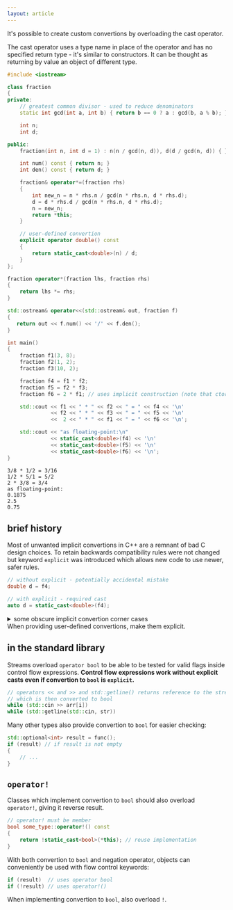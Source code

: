 ```yaml
---
layout: article
---
```


It's possible to create custom convertions by overloading the cast operator.

The cast operator uses a type name in place of the operator and has no specified return type - it's similar to constructors. It can be thought as returning by value an object of different type.

```c++
#include <iostream>

class fraction
{
private:
    // greatest common divisor - used to reduce denominators
    static int gcd(int a, int b) { return b == 0 ? a : gcd(b, a % b); }

    int n;
    int d;

public:
    fraction(int n, int d = 1) : n(n / gcd(n, d)), d(d / gcd(n, d)) { }

    int num() const { return n; }
    int den() const { return d; }

    fraction& operator*=(fraction rhs)
    {
        int new_n = n * rhs.n / gcd(n * rhs.n, d * rhs.d);
        d = d * rhs.d / gcd(n * rhs.n, d * rhs.d);
        n = new_n;
        return *this;
    }

    // user-defined convertion
    explicit operator double() const
    {
        return static_cast<double>(n) / d;
    }
};

fraction operator*(fraction lhs, fraction rhs)
{
    return lhs *= rhs;
}

std::ostream& operator<<(std::ostream& out, fraction f)
{
   return out << f.num() << '/' << f.den();
}

int main()
{
    fraction f1(3, 8);
    fraction f2(1, 2);
    fraction f3(10, 2);

    fraction f4 = f1 * f2;
    fraction f5 = f2 * f3;
    fraction f6 = 2 * f1; // uses implicit construction (note that ctor has default argument)

    std::cout << f1 << " * " << f2 << " = " << f4 << '\n'
              << f2 << " * " << f3 << " = " << f5 << '\n'
              <<  2 << " * " << f1 << " = " << f6 << '\n';

    std::cout << "as floating-point:\n"
              << static_cast<double>(f4) << '\n'
              << static_cast<double>(f5) << '\n'
              << static_cast<double>(f6) << '\n';
}
```

~~~
3/8 * 1/2 = 3/16
1/2 * 5/1 = 5/2
2 * 3/8 = 3/4
as floating-point:
0.1875
2.5
0.75
~~~

## brief history

Most of unwanted implicit convertions in C++ are a remnant of bad C design choices. To retain backwards compatibility rules were not changed but keyword `explicit` was introduced which allows new code to use newer, safer rules.

```c++
// without explicit - potentially accidental mistake
double d = f4;

// with explicit - required cast
auto d = static_cast<double>(f4);
```

<details>
<summary>some obscure implicit convertion corner cases</summary>
<p markdown="block">

Implicit convertions can result in ambiguities in copy-initialization and reference initialiation because both converting constructor and user-defined convertion are 2 implicit convertions.

```c++
struct to {
    to() = default;
    to(const struct from&) {} // converting constructor
};

struct from {
    /* explicit */ operator to() const { return to(); } // implicit conversion function
};

// 'to' can be made in 2 ways:
// ctor taking 'from'
// convertion of 'from' to 'to'

int main()
{
    from f;
    to t1(f); // direct-initialization: calls the constructor
    // if converting constructor is not available, implicit copy constructor
    // will be selected, and conversion function will be called to prepare its argument

    to t2 = f; // copy-initialization: ambiguous
    // if conversion function is from a non-const type
    // it will be selected instead of the ctor in this case

    to t3 = static_cast<to>(f); // direct-initialization: calls the constructor

    const to& t4 = f; // reference-initialization: ambiguous
}
```

</p>
</details>

<div class="note pro-tip">
When providing user-defined convertions, make them explicit.
</div>

## in the standard library

Streams overload `operator bool` to be able to be tested for valid flags inside control flow expressions. **Control flow expressions work without explicit casts even if convertion to `bool` is `explicit`.**

```c++
// operators << and >> and std::getline() returns reference to the stream,
// which is then converted to bool
while (std::cin >> arr[i])
while (std::getline(std::cin, str))
```

Many other types also provide convertion to `bool` for easier checking:

```c++
std::optional<int> result = func();
if (result) // if result is not empty
{
    // ...
}
```

## `operator!`

Classes which implement convertion to `bool` should also overload `operator!`, giving it reverse result.

```c++
// operator! must be member
bool some_type::operator!() const
{
    return !static_cast<bool>(*this); // reuse implementation
}
```

With both convertion to `bool` and negation operator, objects can conveniently be used with flow control keywords:

```c++
if (result)  // uses operator bool
if (!result) // uses operator!()
```

<div class="note pro-tip">

When implementing convertion to `bool`, also overload `!`.
</div>
